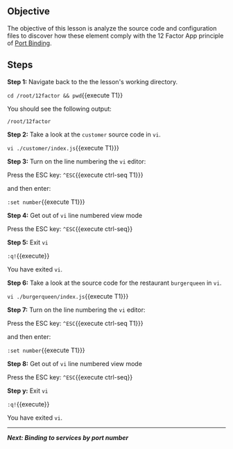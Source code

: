 ## Objective
The objective of this lesson is analyze the source code and configuration files to discover how these element comply with the 12 Factor App principle of [Port Binding](https://12factor.net/port-binding).

## Steps

**Step 1:** Navigate back to the the lesson's working directory.

`cd /root/12factor && pwd`{{execute T1}}

You should see the following output:

`/root/12factor`

**Step 2:** Take a look at the `customer` source code in `vi`.

`vi ./customer/index.js`{{execute T1}}}

**Step 3:** Turn on the line numbering the `vi` editor:

Press the ESC key: `^ESC`{{execute ctrl-seq T1}}}

and then enter:

`:set number`{{execute T1}}}

**Step 4:** Get out of `vi` line numbered view mode

Press the ESC key: `^ESC`{{execute ctrl-seq}}

**Step 5:** Exit `vi`

`:q!`{{execute}}

You have exited `vi`.

**Step 6:** Take a look at the source code for the restaurant `burgerqueen` in `vi`.

`vi ./burgerqueen/index.js`{{execute T1}}}

**Step 7:** Turn on the line numbering the `vi` editor:

Press the ESC key: `^ESC`{{execute ctrl-seq T1}}}

and then enter:

`:set number`{{execute T1}}}

**Step 8:** Get out of `vi` line numbered view mode

Press the ESC key: `^ESC`{{execute ctrl-seq}}

**Step y:** Exit `vi`

`:q!`{{execute}}

You have exited `vi`.

---

***Next: Binding to services by port number***